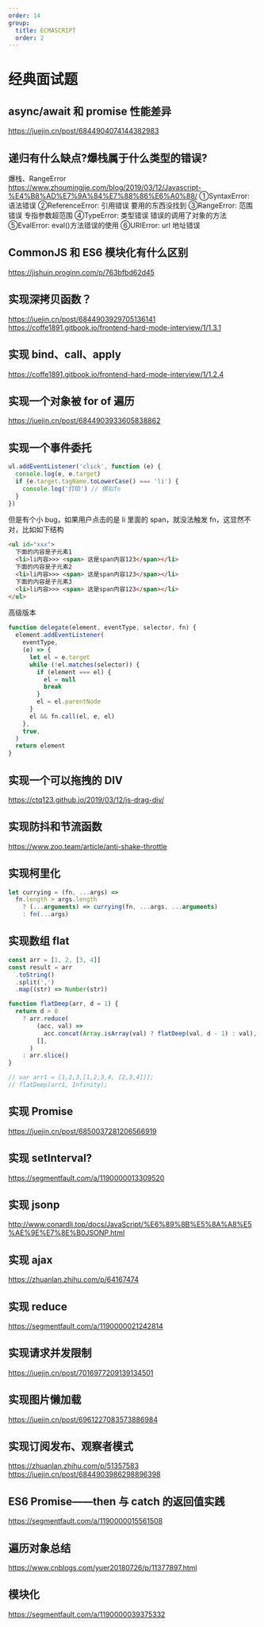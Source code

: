 ```yaml
---
order: 14
group:
  title: ECMASCRIPT
  order: 2
---
```


# 经典面试题

## async/await 和 promise 性能差异

https://juejin.cn/post/6844904074144382983

## 递归有什么缺点?爆栈属于什么类型的错误?

爆栈、RangeError
https://www.zhoumingjie.com/blog/2019/03/12/Javascript-%E4%B8%AD%E7%9A%84%E7%88%86%E6%A0%88/
①SyntaxError: 语法错误
②ReferenceError: 引用错误 要用的东西没找到
③RangeError: 范围错误 专指参数超范围
④TypeError: 类型错误 错误的调用了对象的方法
⑤EvalError: eval()方法错误的使用
⑥URIError: url 地址错误

## CommonJS 和 ES6 模块化有什么区别

https://jishuin.proginn.com/p/763bfbd62d45

## 实现深拷贝函数？

https://juejin.cn/post/6844903929705136141
https://coffe1891.gitbook.io/frontend-hard-mode-interview/1/1.3.1

## 实现 bind、call、apply

https://coffe1891.gitbook.io/frontend-hard-mode-interview/1/1.2.4

## 实现一个对象被 for of 遍历

https://juejin.cn/post/6844903933605838862

## 实现一个事件委托

```js
ul.addEventListener('click', function (e) {
  console.log(e, e.target)
  if (e.target.tagName.toLowerCase() === 'li') {
    console.log('打印') // 模拟fn
  }
})
```

但是有个小 bug，如果用户点击的是 li 里面的 span，就没法触发 fn，这显然不对，比如如下结构

```html
<ul id="xxx">
  下面的内容是子元素1
  <li>li内容>>> <span> 这是span内容123</span></li>
  下面的内容是子元素2
  <li>li内容>>> <span> 这是span内容123</span></li>
  下面的内容是子元素3
  <li>li内容>>> <span> 这是span内容123</span></li>
</ul>
```

高级版本

```js
function delegate(element, eventType, selector, fn) {
  element.addEventListener(
    eventType,
    (e) => {
      let el = e.target
      while (!el.matches(selector)) {
        if (element === el) {
          el = null
          break
        }
        el = el.parentNode
      }
      el && fn.call(el, e, el)
    },
    true,
  )
  return element
}
```

## 实现一个可以拖拽的 DIV

https://ctq123.github.io/2019/03/12/js-drag-div/

## 实现防抖和节流函数

https://www.zoo.team/article/anti-shake-throttle

## 实现柯里化

```js
let currying = (fn, ...args) =>
  fn.length > args.length
    ? (...arguments) => currying(fn, ...args, ...arguments)
    : fn(...args)
```

## 实现数组 flat

```js
const arr = [1, 2, [3, 4]]
const result = arr
  .toString()
  .split(',')
  .map((str) => Number(str))
```

```js
function flatDeep(arr, d = 1) {
  return d > 0
    ? arr.reduce(
        (acc, val) =>
          acc.concat(Array.isArray(val) ? flatDeep(val, d - 1) : val),
        [],
      )
    : arr.slice()
}

// var arr1 = [1,2,3,[1,2,3,4, [2,3,4]]];
// flatDeep(arr1, Infinity);
```

## 实现 Promise

https://juejin.cn/post/6850037281206566919

## 实现 setInterval?

https://segmentfault.com/a/1190000013309520

## 实现 jsonp

http://www.conardli.top/docs/JavaScript/%E6%89%8B%E5%8A%A8%E5%AE%9E%E7%8E%B0JSONP.html

## 实现 ajax

https://zhuanlan.zhihu.com/p/64167474

## 实现 reduce

https://segmentfault.com/a/1190000021242814

## 实现请求并发限制

https://juejin.cn/post/7016977209139134501

## 实现图片懒加载

https://juejin.cn/post/6961227083573886984

## 实现订阅发布、观察者模式

https://zhuanlan.zhihu.com/p/51357583
https://juejin.cn/post/6844903986298896398

## ES6 Promise——then 与 catch 的返回值实践

https://segmentfault.com/a/1190000015561508

## 遍历对象总结

https://www.cnblogs.com/yuer20180726/p/11377897.html

## 模块化

https://segmentfault.com/a/1190000039375332
